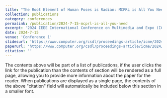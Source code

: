 ```yaml
---
title: "The Root Element of Human Poses is Radian: MCPRL is All You Need"
collection: publications
category: conferences
permalink: /publication/2024-7-15-mcprl-is-all-you-need
excerpt: '2024 IEEE International Conference on Multimedia and Expo (ICME)'
date: 2024-7-15
venue: 'Conference 1'
slidesurl: 'https://www.computer.org/csdl/proceedings-article/icme/2024/10687728/20F0vaiOMG4'
paperurl: 'https://www.computer.org/csdl/proceedings-article/icme/2024/10687728/20F0vaiOMG4'
citation: ''
---
```


The contents above will be part of a list of publications, if the user clicks the link for the publication than the contents of section will be rendered as a full page, allowing you to provide more information about the paper for the reader. When publications are displayed as a single page, the contents of the above "citation" field will automatically be included below this section in a smaller font.